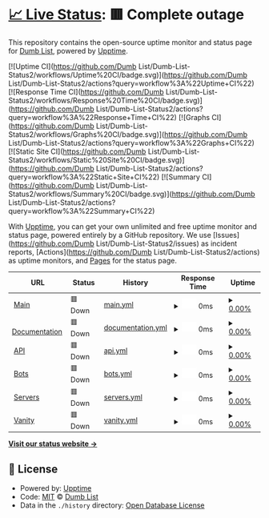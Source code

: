 # [📈 Live Status](https://status.dumbbotlist.tk): <!--live status--> **🟥 Complete outage**

This repository contains the open-source uptime monitor and status page for [Dumb List](https://status.dumbbotlist.tk), powered by [Upptime](https://github.com/upptime/upptime).

[![Uptime CI](https://github.com/Dumb List/Dumb-List-Status2/workflows/Uptime%20CI/badge.svg)](https://github.com/Dumb List/Dumb-List-Status2/actions?query=workflow%3A%22Uptime+CI%22)
[![Response Time CI](https://github.com/Dumb List/Dumb-List-Status2/workflows/Response%20Time%20CI/badge.svg)](https://github.com/Dumb List/Dumb-List-Status2/actions?query=workflow%3A%22Response+Time+CI%22)
[![Graphs CI](https://github.com/Dumb List/Dumb-List-Status2/workflows/Graphs%20CI/badge.svg)](https://github.com/Dumb List/Dumb-List-Status2/actions?query=workflow%3A%22Graphs+CI%22)
[![Static Site CI](https://github.com/Dumb List/Dumb-List-Status2/workflows/Static%20Site%20CI/badge.svg)](https://github.com/Dumb List/Dumb-List-Status2/actions?query=workflow%3A%22Static+Site+CI%22)
[![Summary CI](https://github.com/Dumb List/Dumb-List-Status2/workflows/Summary%20CI/badge.svg)](https://github.com/Dumb List/Dumb-List-Status2/actions?query=workflow%3A%22Summary+CI%22)

With [Upptime](https://upptime.js.org), you can get your own unlimited and free uptime monitor and status page, powered entirely by a GitHub repository. We use [Issues](https://github.com/Dumb List/Dumb-List-Status2/issues) as incident reports, [Actions](https://github.com/Dumb List/Dumb-List-Status2/actions) as uptime monitors, and [Pages](https://status.dumbbotlist.tk) for the status page.

<!--start: status pages-->
<!-- This summary is generated by Upptime (https://github.com/upptime/upptime) -->
<!-- Do not edit this manually, your changes will be overwritten -->
<!-- prettier-ignore -->
| URL | Status | History | Response Time | Uptime |
| --- | ------ | ------- | ------------- | ------ |
| <img alt="" src="https://icons.duckduckgo.com/ip3/dumbbotlist.tk.ico" height="13"> [Main](https://dumbbotlist.tk) | 🟥 Down | [main.yml](https://github.com/dhvitOP/Dumb-List-Status2/commits/HEAD/history/main.yml) | <details><summary><img alt="Response time graph" src="./graphs/main/response-time-week.png" height="20"> 0ms</summary><br><a href="https://status.dumbbotlist.tk/history/main"><img alt="Response time 937" src="https://img.shields.io/endpoint?url=https%3A%2F%2Fraw.githubusercontent.com%2FdhvitOP%2FDumb-List-Status2%2FHEAD%2Fapi%2Fmain%2Fresponse-time.json"></a><br><a href="https://status.dumbbotlist.tk/history/main"><img alt="24-hour response time 0" src="https://img.shields.io/endpoint?url=https%3A%2F%2Fraw.githubusercontent.com%2FdhvitOP%2FDumb-List-Status2%2FHEAD%2Fapi%2Fmain%2Fresponse-time-day.json"></a><br><a href="https://status.dumbbotlist.tk/history/main"><img alt="7-day response time 0" src="https://img.shields.io/endpoint?url=https%3A%2F%2Fraw.githubusercontent.com%2FdhvitOP%2FDumb-List-Status2%2FHEAD%2Fapi%2Fmain%2Fresponse-time-week.json"></a><br><a href="https://status.dumbbotlist.tk/history/main"><img alt="30-day response time 0" src="https://img.shields.io/endpoint?url=https%3A%2F%2Fraw.githubusercontent.com%2FdhvitOP%2FDumb-List-Status2%2FHEAD%2Fapi%2Fmain%2Fresponse-time-month.json"></a><br><a href="https://status.dumbbotlist.tk/history/main"><img alt="1-year response time 983" src="https://img.shields.io/endpoint?url=https%3A%2F%2Fraw.githubusercontent.com%2FdhvitOP%2FDumb-List-Status2%2FHEAD%2Fapi%2Fmain%2Fresponse-time-year.json"></a></details> | <details><summary><a href="https://status.dumbbotlist.tk/history/main">0.00%</a></summary><a href="https://status.dumbbotlist.tk/history/main"><img alt="All-time uptime 4.26%" src="https://img.shields.io/endpoint?url=https%3A%2F%2Fraw.githubusercontent.com%2FdhvitOP%2FDumb-List-Status2%2FHEAD%2Fapi%2Fmain%2Fuptime.json"></a><br><a href="https://status.dumbbotlist.tk/history/main"><img alt="24-hour uptime 0.00%" src="https://img.shields.io/endpoint?url=https%3A%2F%2Fraw.githubusercontent.com%2FdhvitOP%2FDumb-List-Status2%2FHEAD%2Fapi%2Fmain%2Fuptime-day.json"></a><br><a href="https://status.dumbbotlist.tk/history/main"><img alt="7-day uptime 0.00%" src="https://img.shields.io/endpoint?url=https%3A%2F%2Fraw.githubusercontent.com%2FdhvitOP%2FDumb-List-Status2%2FHEAD%2Fapi%2Fmain%2Fuptime-week.json"></a><br><a href="https://status.dumbbotlist.tk/history/main"><img alt="30-day uptime 0.00%" src="https://img.shields.io/endpoint?url=https%3A%2F%2Fraw.githubusercontent.com%2FdhvitOP%2FDumb-List-Status2%2FHEAD%2Fapi%2Fmain%2Fuptime-month.json"></a><br><a href="https://status.dumbbotlist.tk/history/main"><img alt="1-year uptime 0.00%" src="https://img.shields.io/endpoint?url=https%3A%2F%2Fraw.githubusercontent.com%2FdhvitOP%2FDumb-List-Status2%2FHEAD%2Fapi%2Fmain%2Fuptime-year.json"></a></details>
| <img alt="" src="https://icons.duckduckgo.com/ip3/docs.dumbbotlist.tk.ico" height="13"> [Documentation](https://docs.dumbbotlist.tk) | 🟥 Down | [documentation.yml](https://github.com/dhvitOP/Dumb-List-Status2/commits/HEAD/history/documentation.yml) | <details><summary><img alt="Response time graph" src="./graphs/documentation/response-time-week.png" height="20"> 0ms</summary><br><a href="https://status.dumbbotlist.tk/history/documentation"><img alt="Response time 710" src="https://img.shields.io/endpoint?url=https%3A%2F%2Fraw.githubusercontent.com%2FdhvitOP%2FDumb-List-Status2%2FHEAD%2Fapi%2Fdocumentation%2Fresponse-time.json"></a><br><a href="https://status.dumbbotlist.tk/history/documentation"><img alt="24-hour response time 0" src="https://img.shields.io/endpoint?url=https%3A%2F%2Fraw.githubusercontent.com%2FdhvitOP%2FDumb-List-Status2%2FHEAD%2Fapi%2Fdocumentation%2Fresponse-time-day.json"></a><br><a href="https://status.dumbbotlist.tk/history/documentation"><img alt="7-day response time 0" src="https://img.shields.io/endpoint?url=https%3A%2F%2Fraw.githubusercontent.com%2FdhvitOP%2FDumb-List-Status2%2FHEAD%2Fapi%2Fdocumentation%2Fresponse-time-week.json"></a><br><a href="https://status.dumbbotlist.tk/history/documentation"><img alt="30-day response time 0" src="https://img.shields.io/endpoint?url=https%3A%2F%2Fraw.githubusercontent.com%2FdhvitOP%2FDumb-List-Status2%2FHEAD%2Fapi%2Fdocumentation%2Fresponse-time-month.json"></a><br><a href="https://status.dumbbotlist.tk/history/documentation"><img alt="1-year response time 2105" src="https://img.shields.io/endpoint?url=https%3A%2F%2Fraw.githubusercontent.com%2FdhvitOP%2FDumb-List-Status2%2FHEAD%2Fapi%2Fdocumentation%2Fresponse-time-year.json"></a></details> | <details><summary><a href="https://status.dumbbotlist.tk/history/documentation">0.00%</a></summary><a href="https://status.dumbbotlist.tk/history/documentation"><img alt="All-time uptime 9.33%" src="https://img.shields.io/endpoint?url=https%3A%2F%2Fraw.githubusercontent.com%2FdhvitOP%2FDumb-List-Status2%2FHEAD%2Fapi%2Fdocumentation%2Fuptime.json"></a><br><a href="https://status.dumbbotlist.tk/history/documentation"><img alt="24-hour uptime 0.00%" src="https://img.shields.io/endpoint?url=https%3A%2F%2Fraw.githubusercontent.com%2FdhvitOP%2FDumb-List-Status2%2FHEAD%2Fapi%2Fdocumentation%2Fuptime-day.json"></a><br><a href="https://status.dumbbotlist.tk/history/documentation"><img alt="7-day uptime 0.00%" src="https://img.shields.io/endpoint?url=https%3A%2F%2Fraw.githubusercontent.com%2FdhvitOP%2FDumb-List-Status2%2FHEAD%2Fapi%2Fdocumentation%2Fuptime-week.json"></a><br><a href="https://status.dumbbotlist.tk/history/documentation"><img alt="30-day uptime 0.00%" src="https://img.shields.io/endpoint?url=https%3A%2F%2Fraw.githubusercontent.com%2FdhvitOP%2FDumb-List-Status2%2FHEAD%2Fapi%2Fdocumentation%2Fuptime-month.json"></a><br><a href="https://status.dumbbotlist.tk/history/documentation"><img alt="1-year uptime 0.00%" src="https://img.shields.io/endpoint?url=https%3A%2F%2Fraw.githubusercontent.com%2FdhvitOP%2FDumb-List-Status2%2FHEAD%2Fapi%2Fdocumentation%2Fuptime-year.json"></a></details>
| <img alt="" src="https://icons.duckduckgo.com/ip3/dumbbotlist.tk.ico" height="13"> [API](https://dumbbotlist.tk/api) | 🟥 Down | [api.yml](https://github.com/dhvitOP/Dumb-List-Status2/commits/HEAD/history/api.yml) | <details><summary><img alt="Response time graph" src="./graphs/api/response-time-week.png" height="20"> 0ms</summary><br><a href="https://status.dumbbotlist.tk/history/api"><img alt="Response time 204" src="https://img.shields.io/endpoint?url=https%3A%2F%2Fraw.githubusercontent.com%2FdhvitOP%2FDumb-List-Status2%2FHEAD%2Fapi%2Fapi%2Fresponse-time.json"></a><br><a href="https://status.dumbbotlist.tk/history/api"><img alt="24-hour response time 0" src="https://img.shields.io/endpoint?url=https%3A%2F%2Fraw.githubusercontent.com%2FdhvitOP%2FDumb-List-Status2%2FHEAD%2Fapi%2Fapi%2Fresponse-time-day.json"></a><br><a href="https://status.dumbbotlist.tk/history/api"><img alt="7-day response time 0" src="https://img.shields.io/endpoint?url=https%3A%2F%2Fraw.githubusercontent.com%2FdhvitOP%2FDumb-List-Status2%2FHEAD%2Fapi%2Fapi%2Fresponse-time-week.json"></a><br><a href="https://status.dumbbotlist.tk/history/api"><img alt="30-day response time 0" src="https://img.shields.io/endpoint?url=https%3A%2F%2Fraw.githubusercontent.com%2FdhvitOP%2FDumb-List-Status2%2FHEAD%2Fapi%2Fapi%2Fresponse-time-month.json"></a><br><a href="https://status.dumbbotlist.tk/history/api"><img alt="1-year response time 304" src="https://img.shields.io/endpoint?url=https%3A%2F%2Fraw.githubusercontent.com%2FdhvitOP%2FDumb-List-Status2%2FHEAD%2Fapi%2Fapi%2Fresponse-time-year.json"></a></details> | <details><summary><a href="https://status.dumbbotlist.tk/history/api">0.00%</a></summary><a href="https://status.dumbbotlist.tk/history/api"><img alt="All-time uptime 4.25%" src="https://img.shields.io/endpoint?url=https%3A%2F%2Fraw.githubusercontent.com%2FdhvitOP%2FDumb-List-Status2%2FHEAD%2Fapi%2Fapi%2Fuptime.json"></a><br><a href="https://status.dumbbotlist.tk/history/api"><img alt="24-hour uptime 0.00%" src="https://img.shields.io/endpoint?url=https%3A%2F%2Fraw.githubusercontent.com%2FdhvitOP%2FDumb-List-Status2%2FHEAD%2Fapi%2Fapi%2Fuptime-day.json"></a><br><a href="https://status.dumbbotlist.tk/history/api"><img alt="7-day uptime 0.00%" src="https://img.shields.io/endpoint?url=https%3A%2F%2Fraw.githubusercontent.com%2FdhvitOP%2FDumb-List-Status2%2FHEAD%2Fapi%2Fapi%2Fuptime-week.json"></a><br><a href="https://status.dumbbotlist.tk/history/api"><img alt="30-day uptime 0.00%" src="https://img.shields.io/endpoint?url=https%3A%2F%2Fraw.githubusercontent.com%2FdhvitOP%2FDumb-List-Status2%2FHEAD%2Fapi%2Fapi%2Fuptime-month.json"></a><br><a href="https://status.dumbbotlist.tk/history/api"><img alt="1-year uptime 0.00%" src="https://img.shields.io/endpoint?url=https%3A%2F%2Fraw.githubusercontent.com%2FdhvitOP%2FDumb-List-Status2%2FHEAD%2Fapi%2Fapi%2Fuptime-year.json"></a></details>
| <img alt="" src="https://icons.duckduckgo.com/ip3/dumbbotlist.tk.ico" height="13"> [Bots](https://dumbbotlist.tk/bots) | 🟥 Down | [bots.yml](https://github.com/dhvitOP/Dumb-List-Status2/commits/HEAD/history/bots.yml) | <details><summary><img alt="Response time graph" src="./graphs/bots/response-time-week.png" height="20"> 0ms</summary><br><a href="https://status.dumbbotlist.tk/history/bots"><img alt="Response time 202" src="https://img.shields.io/endpoint?url=https%3A%2F%2Fraw.githubusercontent.com%2FdhvitOP%2FDumb-List-Status2%2FHEAD%2Fapi%2Fbots%2Fresponse-time.json"></a><br><a href="https://status.dumbbotlist.tk/history/bots"><img alt="24-hour response time 0" src="https://img.shields.io/endpoint?url=https%3A%2F%2Fraw.githubusercontent.com%2FdhvitOP%2FDumb-List-Status2%2FHEAD%2Fapi%2Fbots%2Fresponse-time-day.json"></a><br><a href="https://status.dumbbotlist.tk/history/bots"><img alt="7-day response time 0" src="https://img.shields.io/endpoint?url=https%3A%2F%2Fraw.githubusercontent.com%2FdhvitOP%2FDumb-List-Status2%2FHEAD%2Fapi%2Fbots%2Fresponse-time-week.json"></a><br><a href="https://status.dumbbotlist.tk/history/bots"><img alt="30-day response time 0" src="https://img.shields.io/endpoint?url=https%3A%2F%2Fraw.githubusercontent.com%2FdhvitOP%2FDumb-List-Status2%2FHEAD%2Fapi%2Fbots%2Fresponse-time-month.json"></a><br><a href="https://status.dumbbotlist.tk/history/bots"><img alt="1-year response time 297" src="https://img.shields.io/endpoint?url=https%3A%2F%2Fraw.githubusercontent.com%2FdhvitOP%2FDumb-List-Status2%2FHEAD%2Fapi%2Fbots%2Fresponse-time-year.json"></a></details> | <details><summary><a href="https://status.dumbbotlist.tk/history/bots">0.00%</a></summary><a href="https://status.dumbbotlist.tk/history/bots"><img alt="All-time uptime 4.25%" src="https://img.shields.io/endpoint?url=https%3A%2F%2Fraw.githubusercontent.com%2FdhvitOP%2FDumb-List-Status2%2FHEAD%2Fapi%2Fbots%2Fuptime.json"></a><br><a href="https://status.dumbbotlist.tk/history/bots"><img alt="24-hour uptime 0.00%" src="https://img.shields.io/endpoint?url=https%3A%2F%2Fraw.githubusercontent.com%2FdhvitOP%2FDumb-List-Status2%2FHEAD%2Fapi%2Fbots%2Fuptime-day.json"></a><br><a href="https://status.dumbbotlist.tk/history/bots"><img alt="7-day uptime 0.00%" src="https://img.shields.io/endpoint?url=https%3A%2F%2Fraw.githubusercontent.com%2FdhvitOP%2FDumb-List-Status2%2FHEAD%2Fapi%2Fbots%2Fuptime-week.json"></a><br><a href="https://status.dumbbotlist.tk/history/bots"><img alt="30-day uptime 0.00%" src="https://img.shields.io/endpoint?url=https%3A%2F%2Fraw.githubusercontent.com%2FdhvitOP%2FDumb-List-Status2%2FHEAD%2Fapi%2Fbots%2Fuptime-month.json"></a><br><a href="https://status.dumbbotlist.tk/history/bots"><img alt="1-year uptime 0.00%" src="https://img.shields.io/endpoint?url=https%3A%2F%2Fraw.githubusercontent.com%2FdhvitOP%2FDumb-List-Status2%2FHEAD%2Fapi%2Fbots%2Fuptime-year.json"></a></details>
| <img alt="" src="https://icons.duckduckgo.com/ip3/dumbbotlist.tk.ico" height="13"> [Servers](https://dumbbotlist.tk/server) | 🟥 Down | [servers.yml](https://github.com/dhvitOP/Dumb-List-Status2/commits/HEAD/history/servers.yml) | <details><summary><img alt="Response time graph" src="./graphs/servers/response-time-week.png" height="20"> 0ms</summary><br><a href="https://status.dumbbotlist.tk/history/servers"><img alt="Response time 162" src="https://img.shields.io/endpoint?url=https%3A%2F%2Fraw.githubusercontent.com%2FdhvitOP%2FDumb-List-Status2%2FHEAD%2Fapi%2Fservers%2Fresponse-time.json"></a><br><a href="https://status.dumbbotlist.tk/history/servers"><img alt="24-hour response time 0" src="https://img.shields.io/endpoint?url=https%3A%2F%2Fraw.githubusercontent.com%2FdhvitOP%2FDumb-List-Status2%2FHEAD%2Fapi%2Fservers%2Fresponse-time-day.json"></a><br><a href="https://status.dumbbotlist.tk/history/servers"><img alt="7-day response time 0" src="https://img.shields.io/endpoint?url=https%3A%2F%2Fraw.githubusercontent.com%2FdhvitOP%2FDumb-List-Status2%2FHEAD%2Fapi%2Fservers%2Fresponse-time-week.json"></a><br><a href="https://status.dumbbotlist.tk/history/servers"><img alt="30-day response time 0" src="https://img.shields.io/endpoint?url=https%3A%2F%2Fraw.githubusercontent.com%2FdhvitOP%2FDumb-List-Status2%2FHEAD%2Fapi%2Fservers%2Fresponse-time-month.json"></a><br><a href="https://status.dumbbotlist.tk/history/servers"><img alt="1-year response time 229" src="https://img.shields.io/endpoint?url=https%3A%2F%2Fraw.githubusercontent.com%2FdhvitOP%2FDumb-List-Status2%2FHEAD%2Fapi%2Fservers%2Fresponse-time-year.json"></a></details> | <details><summary><a href="https://status.dumbbotlist.tk/history/servers">0.00%</a></summary><a href="https://status.dumbbotlist.tk/history/servers"><img alt="All-time uptime 4.25%" src="https://img.shields.io/endpoint?url=https%3A%2F%2Fraw.githubusercontent.com%2FdhvitOP%2FDumb-List-Status2%2FHEAD%2Fapi%2Fservers%2Fuptime.json"></a><br><a href="https://status.dumbbotlist.tk/history/servers"><img alt="24-hour uptime 0.00%" src="https://img.shields.io/endpoint?url=https%3A%2F%2Fraw.githubusercontent.com%2FdhvitOP%2FDumb-List-Status2%2FHEAD%2Fapi%2Fservers%2Fuptime-day.json"></a><br><a href="https://status.dumbbotlist.tk/history/servers"><img alt="7-day uptime 0.00%" src="https://img.shields.io/endpoint?url=https%3A%2F%2Fraw.githubusercontent.com%2FdhvitOP%2FDumb-List-Status2%2FHEAD%2Fapi%2Fservers%2Fuptime-week.json"></a><br><a href="https://status.dumbbotlist.tk/history/servers"><img alt="30-day uptime 0.00%" src="https://img.shields.io/endpoint?url=https%3A%2F%2Fraw.githubusercontent.com%2FdhvitOP%2FDumb-List-Status2%2FHEAD%2Fapi%2Fservers%2Fuptime-month.json"></a><br><a href="https://status.dumbbotlist.tk/history/servers"><img alt="1-year uptime 0.00%" src="https://img.shields.io/endpoint?url=https%3A%2F%2Fraw.githubusercontent.com%2FdhvitOP%2FDumb-List-Status2%2FHEAD%2Fapi%2Fservers%2Fuptime-year.json"></a></details>
| <img alt="" src="https://icons.duckduckgo.com/ip3/dumbbotlist.tk.ico" height="13"> [Vanity](https://dumbbotlist.tk/addvanity) | 🟥 Down | [vanity.yml](https://github.com/dhvitOP/Dumb-List-Status2/commits/HEAD/history/vanity.yml) | <details><summary><img alt="Response time graph" src="./graphs/vanity/response-time-week.png" height="20"> 0ms</summary><br><a href="https://status.dumbbotlist.tk/history/vanity"><img alt="Response time 200" src="https://img.shields.io/endpoint?url=https%3A%2F%2Fraw.githubusercontent.com%2FdhvitOP%2FDumb-List-Status2%2FHEAD%2Fapi%2Fvanity%2Fresponse-time.json"></a><br><a href="https://status.dumbbotlist.tk/history/vanity"><img alt="24-hour response time 0" src="https://img.shields.io/endpoint?url=https%3A%2F%2Fraw.githubusercontent.com%2FdhvitOP%2FDumb-List-Status2%2FHEAD%2Fapi%2Fvanity%2Fresponse-time-day.json"></a><br><a href="https://status.dumbbotlist.tk/history/vanity"><img alt="7-day response time 0" src="https://img.shields.io/endpoint?url=https%3A%2F%2Fraw.githubusercontent.com%2FdhvitOP%2FDumb-List-Status2%2FHEAD%2Fapi%2Fvanity%2Fresponse-time-week.json"></a><br><a href="https://status.dumbbotlist.tk/history/vanity"><img alt="30-day response time 0" src="https://img.shields.io/endpoint?url=https%3A%2F%2Fraw.githubusercontent.com%2FdhvitOP%2FDumb-List-Status2%2FHEAD%2Fapi%2Fvanity%2Fresponse-time-month.json"></a><br><a href="https://status.dumbbotlist.tk/history/vanity"><img alt="1-year response time 300" src="https://img.shields.io/endpoint?url=https%3A%2F%2Fraw.githubusercontent.com%2FdhvitOP%2FDumb-List-Status2%2FHEAD%2Fapi%2Fvanity%2Fresponse-time-year.json"></a></details> | <details><summary><a href="https://status.dumbbotlist.tk/history/vanity">0.00%</a></summary><a href="https://status.dumbbotlist.tk/history/vanity"><img alt="All-time uptime 4.26%" src="https://img.shields.io/endpoint?url=https%3A%2F%2Fraw.githubusercontent.com%2FdhvitOP%2FDumb-List-Status2%2FHEAD%2Fapi%2Fvanity%2Fuptime.json"></a><br><a href="https://status.dumbbotlist.tk/history/vanity"><img alt="24-hour uptime 0.00%" src="https://img.shields.io/endpoint?url=https%3A%2F%2Fraw.githubusercontent.com%2FdhvitOP%2FDumb-List-Status2%2FHEAD%2Fapi%2Fvanity%2Fuptime-day.json"></a><br><a href="https://status.dumbbotlist.tk/history/vanity"><img alt="7-day uptime 0.00%" src="https://img.shields.io/endpoint?url=https%3A%2F%2Fraw.githubusercontent.com%2FdhvitOP%2FDumb-List-Status2%2FHEAD%2Fapi%2Fvanity%2Fuptime-week.json"></a><br><a href="https://status.dumbbotlist.tk/history/vanity"><img alt="30-day uptime 0.00%" src="https://img.shields.io/endpoint?url=https%3A%2F%2Fraw.githubusercontent.com%2FdhvitOP%2FDumb-List-Status2%2FHEAD%2Fapi%2Fvanity%2Fuptime-month.json"></a><br><a href="https://status.dumbbotlist.tk/history/vanity"><img alt="1-year uptime 0.00%" src="https://img.shields.io/endpoint?url=https%3A%2F%2Fraw.githubusercontent.com%2FdhvitOP%2FDumb-List-Status2%2FHEAD%2Fapi%2Fvanity%2Fuptime-year.json"></a></details>

<!--end: status pages-->

[**Visit our status website →**](https://status.dumbbotlist.tk)

## 📄 License

- Powered by: [Upptime](https://github.com/upptime/upptime)
- Code: [MIT](./LICENSE) © [Dumb List](https://status.dumbbotlist.tk)
- Data in the `./history` directory: [Open Database License](https://opendatacommons.org/licenses/odbl/1-0/)
